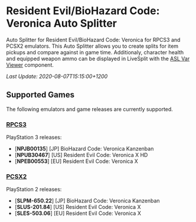 # Resident Evil/BioHazard Code: Veronica Auto Splitter

Auto Splitter for Resident Evil/BioHazard Code: Veronica for RPCS3 and PCSX2
emulators. This Auto Splitter allows you to create splits for item pickups and
compare against in game time. Additionaly, character health and equipped weapon
ammo can be displayed in LiveSplit with the [ASL Var Viewer](https://github.com/hawkerm/LiveSplit.ASLVarViewer) component.

*Last Update: 2020-08-07T15:15:00+1200*

## Supported Games
The following emulators and game releases are currently supported.

### [RPCS3](https://rpcs3.net/)
PlayStation 3 releases:
  - [**NPJB00135**] [JP] BioHazard Code: Veronica Kanzenban
  - [**NPUB30467**] [US] Resident Evil Code: Veronica X HD
  - [**NPEB00553**] [EU] Resident Evil Code: Veronica X

### [PCSX2](https://pcsx2.net/)
PlayStation 2 releases:
  - [**SLPM-650.22**] [JP] BioHazard Code: Veronica Kanzenban 
  - [**SLUS-201.84**] [US] Resident Evil Code: Veronica X
  - [**SLES-503.06**] [EU] Resident Evil Code: Veronica X